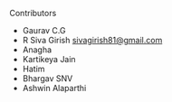 

Contributors


* Gaurav C.G                              
* R Siva Girish                       sivagirish81@gmail.com
* Anagha
* Kartikeya Jain
* Hatim
* Bhargav SNV
* Ashwin Alaparthi